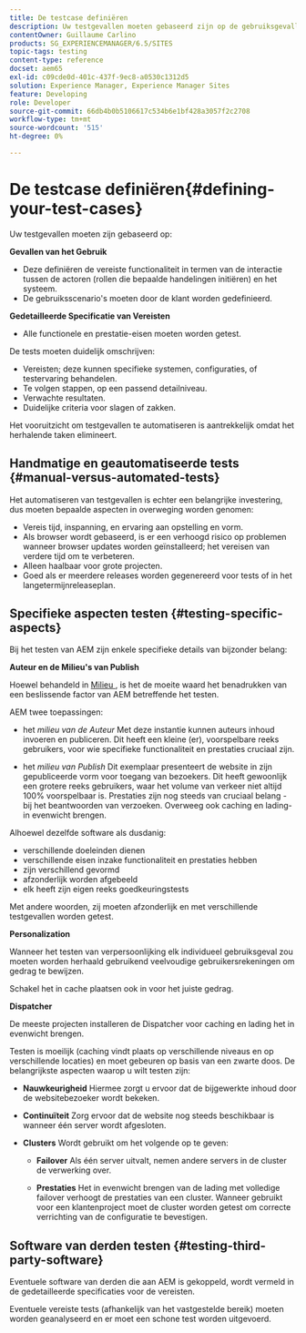 ```yaml
---
title: De testcase definiëren
description: Uw testgevallen moeten gebaseerd zijn op de gebruiksgevallen en de gedetailleerde specificaties van de eisen
contentOwner: Guillaume Carlino
products: SG_EXPERIENCEMANAGER/6.5/SITES
topic-tags: testing
content-type: reference
docset: aem65
exl-id: c09cde0d-401c-437f-9ec8-a0530c1312d5
solution: Experience Manager, Experience Manager Sites
feature: Developing
role: Developer
source-git-commit: 66db4b0b5106617c534b6e1bf428a3057f2c2708
workflow-type: tm+mt
source-wordcount: '515'
ht-degree: 0%

---
```


# De testcase definiëren{#defining-your-test-cases}

Uw testgevallen moeten zijn gebaseerd op:

**Gevallen van het Gebruik**

* Deze definiëren de vereiste functionaliteit in termen van de interactie tussen de actoren (rollen die bepaalde handelingen initiëren) en het systeem.
* De gebruiksscenario&#39;s moeten door de klant worden gedefinieerd.

**Gedetailleerde Specificatie van Vereisten**

* Alle functionele en prestatie-eisen moeten worden getest.

De tests moeten duidelijk omschrijven:

* Vereisten; deze kunnen specifieke systemen, configuraties, of testervaring behandelen.
* Te volgen stappen, op een passend detailniveau.
* Verwachte resultaten.
* Duidelijke criteria voor slagen of zakken.

Het vooruitzicht om testgevallen te automatiseren is aantrekkelijk omdat het herhalende taken elimineert.

## Handmatige en geautomatiseerde tests {#manual-versus-automated-tests}

Het automatiseren van testgevallen is echter een belangrijke investering, dus moeten bepaalde aspecten in overweging worden genomen:

* Vereis tijd, inspanning, en ervaring aan opstelling en vorm.
* Als browser wordt gebaseerd, is er een verhoogd risico op problemen wanneer browser updates worden geïnstalleerd; het vereisen van verdere tijd om te verbeteren.
* Alleen haalbaar voor grote projecten.
* Goed als er meerdere releases worden gegenereerd voor tests of in het langetermijnreleaseplan.

## Specifieke aspecten testen {#testing-specific-aspects}

Bij het testen van AEM zijn enkele specifieke details van bijzonder belang:

**Auteur en de Milieu&#39;s van Publish**

Hoewel behandeld in [ Milieu ](/help/sites-developing/the-basics.md#environments), is het de moeite waard het benadrukken van een beslissende factor van AEM betreffende het testen.

AEM twee toepassingen:

* het *milieu van de Auteur*
Met deze instantie kunnen auteurs inhoud invoeren en publiceren.
Dit heeft een kleine (er), voorspelbare reeks gebruikers, voor wie specifieke functionaliteit en prestaties cruciaal zijn.

* het *milieu van Publish*
Dit exemplaar presenteert de website in zijn gepubliceerde vorm voor toegang van bezoekers.
Dit heeft gewoonlijk een grotere reeks gebruikers, waar het volume van verkeer niet altijd 100% voorspelbaar is. Prestaties zijn nog steeds van cruciaal belang - bij het beantwoorden van verzoeken. Overweeg ook caching en lading-in evenwicht brengen.

Alhoewel dezelfde software als dusdanig:

* verschillende doeleinden dienen
* verschillende eisen inzake functionaliteit en prestaties hebben
* zijn verschillend gevormd
* afzonderlijk worden afgebeeld
* elk heeft zijn eigen reeks goedkeuringstests

Met andere woorden, zij moeten afzonderlijk en met verschillende testgevallen worden getest.

**Personalization**

Wanneer het testen van verpersoonlijking elk individueel gebruiksgeval zou moeten worden herhaald gebruikend veelvoudige gebruikersrekeningen om gedrag te bewijzen.

Schakel het in cache plaatsen ook in voor het juiste gedrag.

**Dispatcher**

De meeste projecten installeren de Dispatcher voor caching en lading het in evenwicht brengen.

Testen is moeilijk (caching vindt plaats op verschillende niveaus en op verschillende locaties) en moet gebeuren op basis van een zwarte doos. De belangrijkste aspecten waarop u wilt testen zijn:

* **Nauwkeurigheid**
Hiermee zorgt u ervoor dat de bijgewerkte inhoud door de websitebezoeker wordt bekeken.

* **Continuïteit**
Zorg ervoor dat de website nog steeds beschikbaar is wanneer één server wordt afgesloten.

* **Clusters**
Wordt gebruikt om het volgende op te geven:

   * **Failover**
Als één server uitvalt, nemen andere servers in de cluster de verwerking over.

   * **Prestaties**
Het in evenwicht brengen van de lading met volledige failover verhoogt de prestaties van een cluster.
Wanneer gebruikt voor een klantenproject moet de cluster worden getest om correcte verrichting van de configuratie te bevestigen.

## Software van derden testen {#testing-third-party-software}

Eventuele software van derden die aan AEM is gekoppeld, wordt vermeld in de gedetailleerde specificaties voor de vereisten.

Eventuele vereiste tests (afhankelijk van het vastgestelde bereik) moeten worden geanalyseerd en er moet een schone test worden uitgevoerd.
